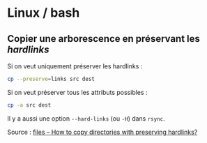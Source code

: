 # Linux / bash

## Copier une arborescence en préservant les *hardlinks*

Si on veut uniquement préserver les hardlinks :

```bash
cp --preserve=links src dest
```

Si on veut préserver tous les attributs possibles :

```bash
cp -a src dest
```

Il y a aussi une option `‐‐hard‐links` (ou `‐H`) dans `rsync`.

Source : [files – How to copy directories with preserving hardlinks?](https://unix.stackexchange.com/questions/44247/how-to-copy-directories-with-preserving-hardlinks)


